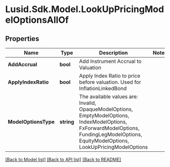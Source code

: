 # Lusid.Sdk.Model.LookUpPricingModelOptionsAllOf

## Properties

Name | Type | Description | Notes
------------ | ------------- | ------------- | -------------
**AddAccrual** | **bool** | Add Instrument Accrual to Valuation | 
**ApplyIndexRatio** | **bool** | Apply Index Ratio to price before valuation.  Used for InflationLinkedBond | 
**ModelOptionsType** | **string** | The available values are: Invalid, OpaqueModelOptions, EmptyModelOptions, IndexModelOptions, FxForwardModelOptions, FundingLegModelOptions, EquityModelOptions, LookUpPricingModelOptions | 

[[Back to Model list]](../README.md#documentation-for-models) [[Back to API list]](../README.md#documentation-for-api-endpoints) [[Back to README]](../README.md)


